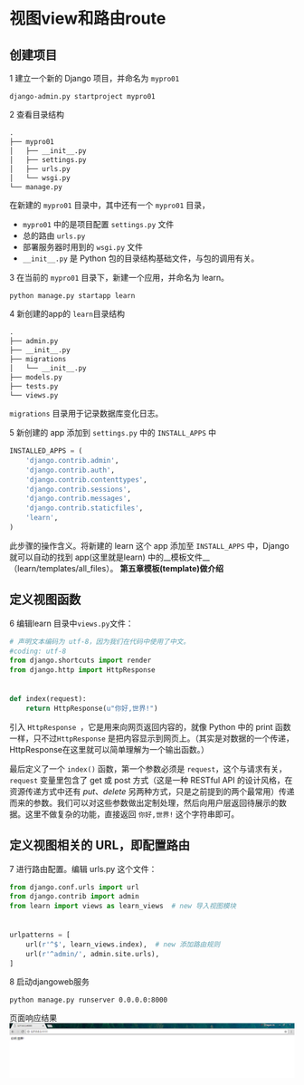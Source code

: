 # 视图view和路由route

## 创建项目
1 建立一个新的 Django 项目，并命名为 `mypro01`
```
django-admin.py startproject mypro01
```

2 查看目录结构
```
.
├── mypro01
│   ├── __init__.py
│   ├── settings.py
│   ├── urls.py
│   └── wsgi.py
└── manage.py
```
在新建的 `mypro01` 目录中，其中还有一个 `mypro01` 目录，

* `mypro01` 中的是项目配置 `settings.py` 文件
*  总的路由 `urls.py` 
*  部署服务器时用到的 `wsgi.py` 文件
*  `__init__.py` 是 Python 包的目录结构基础文件，与包的调用有关。


3 在当前的 `mypro01` 目录下，新建一个应用，并命名为 learn。
```
python manage.py startapp learn
```
4 新创建的app的 `learn`目录结构
```
.
├── admin.py
├── __init__.py
├── migrations
│   └── __init__.py
├── models.py
├── tests.py
└── views.py
```
`migrations` 目录用于记录数据库变化日志。

5 新创建的 app 添加到 `settings.py` 中的 `INSTALL_APPS` 中
```python
INSTALLED_APPS = (
    'django.contrib.admin',
    'django.contrib.auth',
    'django.contrib.contenttypes',
    'django.contrib.sessions',
    'django.contrib.messages',
    'django.contrib.staticfiles',
    'learn',
)
```
此步骤的操作含义。将新建的 learn 这个 app 添加至 `INSTALL_APPS` 中，Django 就可以自动的找到 app(这里就是learn) 中的__模板文件__（learn/templates/all_files）。
__第五章模板(template)做介绍__

## 定义视图函数 

6 编辑learn 目录中`views.py`文件：

```python
# 声明文本编码为 utf-8，因为我们在代码中使用了中文。
#coding: utf-8
from django.shortcuts import render
from django.http import HttpResponse


def index(request):
    return HttpResponse(u"你好,世界!")
```
引入 `HttpResponse `，它是用来向网页返回内容的，就像 Python 中的 print 函数一样，只不过`HttpResponse` 是把内容显示到网页上。（其实是对数据的一个传递，HttpResponse在这里就可以简单理解为一个输出函数。）

最后定义了一个 `index()` 函数，第一个参数必须是 `request`，这个与请求有关，`request` 变量里包含了 get 或 post 方式（这是一种 RESTful API 的设计风格，在资源传递方式中还有 _put_、_delete_ 另两种方式，只是之前提到的两个最常用）传递而来的参数。我们可以对这些参数做出定制处理，然后向用户层返回待展示的数据。这里不做复杂的功能，直接返回 `你好,世界!` 这个字符串即可。

## 定义视图相关的 URL，即配置路由
7 进行路由配置。编辑 urls.py 这个文件：
```python
from django.conf.urls import url
from django.contrib import admin
from learn import views as learn_views  # new 导入视图模块


urlpatterns = [
    url(r'^$', learn_views.index),  # new 添加路由规则
    url(r'^admin/', admin.site.urls),
]
```

8 启动djangoweb服务
```
python manage.py runserver 0.0.0.0:8000
```
页面响应结果
![03-success.png](_images/03-success.png)